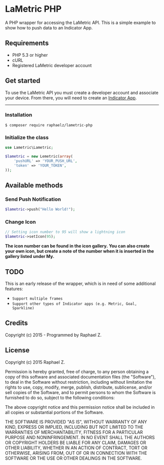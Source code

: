 # LaMetric PHP

A PHP wrapper for accessing the LaMetric API. This is a simple example to show how to push data to an Indicator App.

## Requirements

- PHP 5.3 or higher
- cURL
- Registered LaMetric developer account

## Get started

To use the LaMetric API you must create a developer account and associate your device. From there, you will need to create an [Indicator App](https://developer.lametric.com/applications/createdisplay).

---

### Installation

```
$ composer require raphaelz/lametric-php
```

### Initialize the class

```php
use Lametric\Lametric;

$lametric = new Lemetric(array(
    'pushURL' => 'YOUR_PUSH_URL',
    'token' => 'YOUR_TOKEN',
));

```
## Available methods

### Send Push Notification

```php
$lametric->push("Hello World!");
```

### Change Icon

```php
// Setting icon number to 95 will show a lightning icon
$lametric->setIcon(95);
```

**The icon number can be found in the icon gallery.**
**You can also create your own icon, but create a note of the number when it is inserted in the gallery listed under My.**



## TODO
This is an early release of the wrapper, which is in need of some additional features:

- `Support multiple frames`
- `Support other types of Indicator apps (e.g. Metric, Goal, Sparkline)`

## Credits

Copyright (c) 2015 - Programmed by Raphael Z.

## License

Copyright (c) 2015 Raphael Z.

Permission is hereby granted, free of charge, to any person obtaining a copy
of this software and associated documentation files (the "Software"), to deal
in the Software without restriction, including without limitation the rights
to use, copy, modify, merge, publish, distribute, sublicense, and/or sell
copies of the Software, and to permit persons to whom the Software is
furnished to do so, subject to the following conditions:

The above copyright notice and this permission notice shall be included in all
copies or substantial portions of the Software.

THE SOFTWARE IS PROVIDED "AS IS", WITHOUT WARRANTY OF ANY KIND, EXPRESS OR
IMPLIED, INCLUDING BUT NOT LIMITED TO THE WARRANTIES OF MERCHANTABILITY,
FITNESS FOR A PARTICULAR PURPOSE AND NONINFRINGEMENT. IN NO EVENT SHALL THE
AUTHORS OR COPYRIGHT HOLDERS BE LIABLE FOR ANY CLAIM, DAMAGES OR OTHER
LIABILITY, WHETHER IN AN ACTION OF CONTRACT, TORT OR OTHERWISE, ARISING FROM,
OUT OF OR IN CONNECTION WITH THE SOFTWARE OR THE USE OR OTHER DEALINGS IN THE
SOFTWARE.
